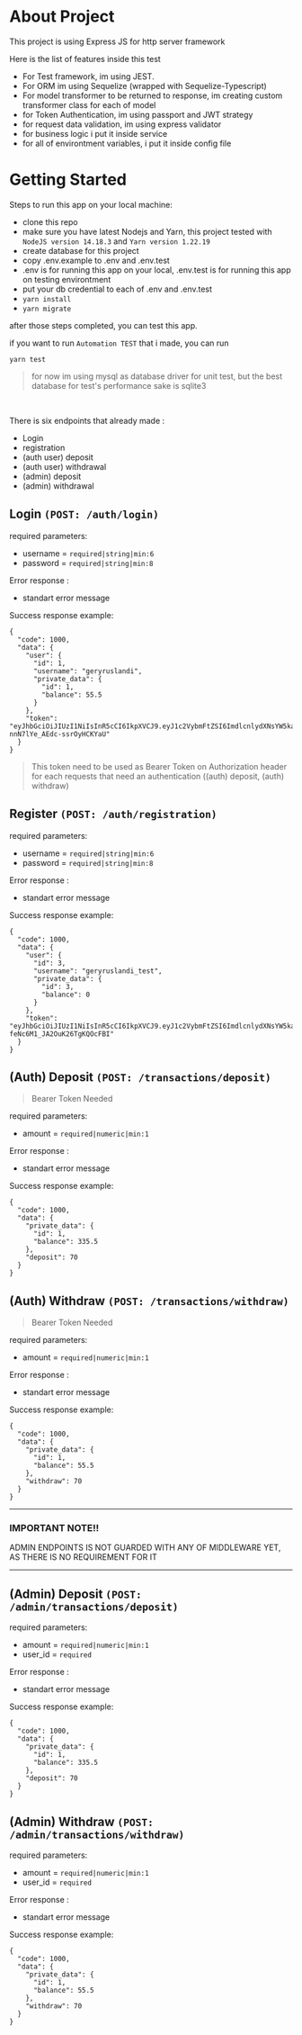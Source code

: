 # About Project
This project is using Express JS for http server framework

Here is the list of features inside this test
* For Test framework, im using JEST.
* For ORM im using Sequelize (wrapped with Sequelize-Typescript)
* For model transformer to be returned to response, im creating custom transformer class for each of model
* for Token Authentication, im using passport and JWT strategy
* for request data validation, im using express validator
* for business logic i put it inside service
* for all of environtment variables, i put it inside config file

# Getting Started
Steps to run this app on your local machine:
* clone this repo
* make sure you have latest Nodejs and Yarn, this project tested with `NodeJS version 14.18.3` and `Yarn version 1.22.19`
* create database for this project
* copy .env.example to .env and .env.test
* .env is for running this app on your local, .env.test is for running this app on testing environtment
* put your db credential to each of .env and .env.test
* `yarn install`
* `yarn migrate`

after those steps completed, you can test this app.

if you want to run `Automation TEST` that i made, you can run
```
yarn test
```
> for now im using mysql as database driver for unit test, but the best database for test's performance sake is sqlite3

<br>

There is six endpoints that already made :
* Login
* registration
* (auth user) deposit
* (auth user) withdrawal
* (admin) deposit
* (admin) withdrawal

## Login ``(POST: /auth/login)``
required parameters:
* username = `required|string|min:6`
* password = `required|string|min:8`

Error response :
* standart error message

Success response example:
```
{
  "code": 1000,
  "data": {
    "user": {
      "id": 1,
      "username": "geryruslandi",
      "private_data": {
        "id": 1,
        "balance": 55.5
      }
    },
    "token": "eyJhbGciOiJIUzI1NiIsInR5cCI6IkpXVCJ9.eyJ1c2VybmFtZSI6ImdlcnlydXNsYW5kaSIsImlhdCI6MTY2NzU0OTQ3OSwiZXhwIjoxNjY4MTU0Mjc5fQ.qNFV2MSahWsYr0WIbh-nnN7lYe_AEdc-ssrOyHCKYaU"
  }
}
```

> This token need to be used as Bearer Token on Authorization header for each requests that need an authentication ((auth) deposit, (auth) withdraw)

## Register ``(POST: /auth/registration)``
required parameters:
* username = `required|string|min:6`
* password = `required|string|min:8`

Error response :
* standart error message

Success response example:
```
{
  "code": 1000,
  "data": {
    "user": {
      "id": 3,
      "username": "geryruslandi_test",
      "private_data": {
        "id": 3,
        "balance": 0
      }
    },
    "token": "eyJhbGciOiJIUzI1NiIsInR5cCI6IkpXVCJ9.eyJ1c2VybmFtZSI6ImdlcnlydXNsYW5kaV90ZXN0IiwiaWF0IjoxNjY3NTQ5NjAzLCJleHAiOjE2NjgxNTQ0MDN9.RBorSbKJ5e_TnIY8E-feNc6M1_JA2OuK26TgKQOcFBI"
  }
}
```

## (Auth) Deposit ``(POST: /transactions/deposit)``
> Bearer Token Needed

required parameters:
* amount = `required|numeric|min:1`

Error response :
* standart error message

Success response example:
```
{
  "code": 1000,
  "data": {
    "private_data": {
      "id": 1,
      "balance": 335.5
    },
    "deposit": 70
  }
}
```

## (Auth) Withdraw ``(POST: /transactions/withdraw)``
> Bearer Token Needed

required parameters:
* amount = `required|numeric|min:1`

Error response :
* standart error message

Success response example:
```
{
  "code": 1000,
  "data": {
    "private_data": {
      "id": 1,
      "balance": 55.5
    },
    "withdraw": 70
  }
}
```

___
### <b>IMPORTANT NOTE!!</b>
ADMIN ENDPOINTS IS NOT GUARDED WITH ANY OF MIDDLEWARE YET, AS THERE IS NO REQUIREMENT FOR IT
___


## (Admin) Deposit ``(POST: /admin/transactions/deposit)``

required parameters:
* amount = `required|numeric|min:1`
* user_id = `required`

Error response :
* standart error message

Success response example:
```
{
  "code": 1000,
  "data": {
    "private_data": {
      "id": 1,
      "balance": 335.5
    },
    "deposit": 70
  }
}
```

## (Admin) Withdraw ``(POST: /admin/transactions/withdraw)``

required parameters:
* amount = `required|numeric|min:1`
* user_id = `required`

Error response :
* standart error message

Success response example:
```
{
  "code": 1000,
  "data": {
    "private_data": {
      "id": 1,
      "balance": 55.5
    },
    "withdraw": 70
  }
}
```
